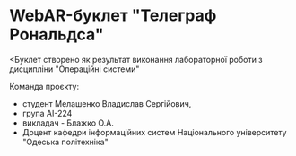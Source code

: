 # WebAR-буклет "Телеграф Рональдса"
<Буклет створено як результат виконання лабораторної роботи з дисциплiни
"Операцiйнi системи"

Команда проєкту:
- студент Мелашенко Владислав Сергiйович,
- група AI-224
- викладач - Блажко О.А.
- 
  Доцент кафедри iнформацiйних систем Нацiонального унiверситету "Одеська полiтехнiка"
